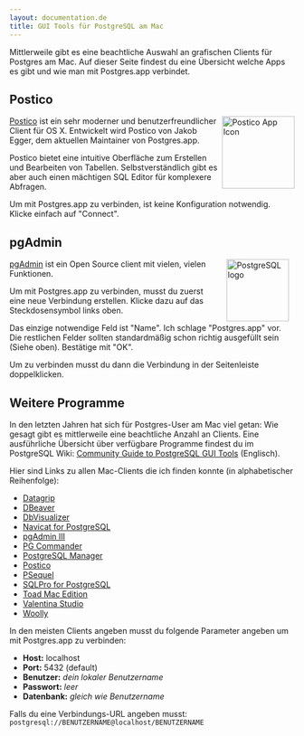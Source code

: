 ```yaml
---
layout: documentation.de
title: GUI Tools für PostgreSQL am Mac
---
```


Mittlerweile gibt es eine beachtliche Auswahl an grafischen Clients für Postgres am Mac.
Auf dieser Seite findest du eine Übersicht welche Apps es gibt und wie man mit Postgres.app verbindet.


## Postico

<a href="https://eggerapps.at/postico/" style="float:right;">
<img src="https://eggerapps.at/postico/img/icon_256x256.png" alt="Postico App Icon" style="width: 128px;height:128px;">
</a>

[Postico](https://eggerapps.at/postico/) ist ein sehr moderner und benutzerfreundlicher Client für OS X.
Entwickelt wird Postico von Jakob Egger, dem aktuellen Maintainer von Postgres.app.

Postico bietet eine intuitive Oberfläche zum Erstellen und Bearbeiten von Tabellen.
Selbstverständlich gibt es aber auch einen mächtigen SQL Editor für komplexere Abfragen.


Um mit Postgres.app zu verbinden, ist keine Konfiguration notwendig. Klicke einfach auf "Connect".

## pgAdmin

<a href="http://pgadmin.org/" style="float:right;min-height:110px;">
<img src="http://www.postgresql.org/media/img/about/press/elephant.png" alt="PostgreSQL logo" style="width: 110px;margin: 0 10px;">
</a>

[pgAdmin](http://pgadmin.org) ist ein Open Source client mit vielen, vielen Funktionen.

Um mit Postgres.app zu verbinden, musst du zuerst eine neue Verbindung erstellen. Klicke dazu auf das Steckdosensymbol links oben.


Das einzige notwendige Feld ist "Name". Ich schlage "Postgres.app" vor.
Die restlichen Felder sollten standardmäßig schon richtig ausgefüllt sein (Siehe oben).
Bestätige mit "OK".

Um zu verbinden musst du dann die Verbindung in der Seitenleiste doppelklicken.


## Weitere Programme

In den letzten Jahren hat sich für Postgres-User am Mac viel getan:
Wie gesagt gibt es mittlerweile eine beachtliche Anzahl an Clients.
Eine ausführliche Übersicht über verfügbare Programme findest du im PostgreSQL Wiki: [Community Guide to PostgreSQL GUI Tools](https://wiki.postgresql.org/wiki/Community_Guide_to_PostgreSQL_GUI_Tools) (Englisch).

Hier sind Links zu allen Mac-Clients die ich finden konnte (in alphabetischer Reihenfolge):

- [Datagrip](https://www.jetbrains.com/datagrip/)
- [DBeaver](http://dbeaver.jkiss.org/)
- [DbVisualizer](https://www.dbvis.com/)
- [Navicat for PostgreSQL](http://www.navicat.com/products/navicat-for-postgresql)
- [pgAdmin III](http://pgadmin.org/)
- [PG Commander](https://eggerapps.at/pgcommander/)
- [PostgreSQL Manager](https://itunes.apple.com/at/app/postgresql-manager/id875191518?mt=12)
- [Postico](https://eggerapps.at/postico/)
- [PSequel](http://www.psequel.com)
- [SQLPro for PostgreSQL](http://www.hankinsoft.com/SQLProPostgres/)
- [Toad Mac Edition](https://itunes.apple.com/app/toad/id747961939?l=en&mt=12)
- [Valentina Studio](http://www.valentina-db.com/en/valentina-studio-overview)
- [Woolly](http://woollyapp.com)


In den meisten Clients angeben musst du folgende Parameter angeben um mit Postgres.app zu verbinden:

- **Host:** localhost
- **Port:** 5432 (default)
- **Benutzer:** *dein lokaler Benutzername*
- **Passwort:** *leer*
- **Datenbank:** *gleich wie Benutzername*

Falls du eine Verbindungs-URL angeben musst: `postgresql://BENUTZERNAME@localhost/BENUTZERNAME`

